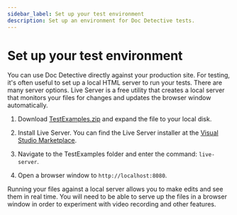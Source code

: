 ```yaml
---
sidebar_label: Set up your test environment
description: Set up an environment for Doc Detective tests.
---
```


# Set up your test environment

You can use Doc Detective directly against your production site. For testing, it's often useful to set up a local HTML server to run your tests. There are many server options. Live Server is a free utility that creates a local server that monitors your files for changes and updates the browser window automatically.

1. Download [TestExamples.zip](./TestExamples.zip) and expand the file to your local disk.

2. Install Live Server. You can find the Live Server installer at the [Visual Studio Marketplace](https://marketplace.visualstudio.com/items?itemName=ritwickdey.LiveServer).

3. Navigate to the TestExamples folder and enter the command: `live-server`. 

4. Open a browser window to  `http://localhost:8080`.

Running your files against a local server allows you to make edits and see them in real time. You will need to be able to serve up the files in a browser window in order to experiment with video recording and other features.

